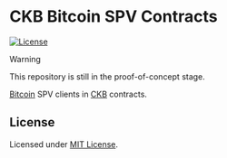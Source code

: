 # CKB Bitcoin SPV Contracts

[![License]](#license)

> [!WARNING]
> This repository is still in the proof-of-concept stage.

[Bitcoin] SPV clients in [CKB] contracts.

[License]: https://img.shields.io/badge/License-MIT-blue.svg

## License

Licensed under [MIT License].

[Bitcoin]: https://bitcoin.org
[CKB]: https://github.com/nervosnetwork/ckb

[MIT License]: LICENSE
